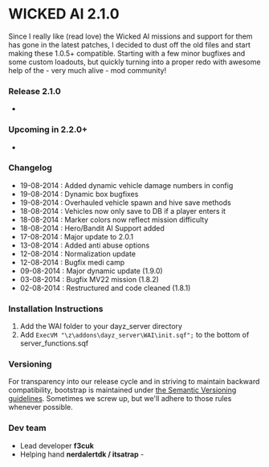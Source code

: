 WICKED AI 2.1.0
==============

Since I really like (read love) the Wicked AI missions and support for them has gone in the latest patches, I decided to dust off the old files and start making these 1.0.5+ compatible. Starting with a few minor bugfixes and some custom loadouts, but quickly turning into a proper redo with awesome help of the - very much alive - mod community!

### Release 2.1.0
- 

### Upcoming in 2.2.0+
- 

### Changelog
- 19-08-2014 : Added dynamic vehicle damage numbers in config
- 19-08-2014 : Dynamic box bugfixes
- 19-08-2014 : Overhauled vehicle spawn and hive save methods
- 18-08-2014 : Vehicles now only save to DB if a player enters it
- 18-08-2014 : Marker colors now reflect mission difficulty
- 18-08-2014 : Hero/Bandit AI Support added
- 17-08-2014 : Major update to 2.0.1
- 13-08-2014 : Added anti abuse options
- 12-08-2014 : Normalization update
- 12-08-2014 : Bugfix medi camp
- 09-08-2014 : Major dynamic update (1.9.0)
- 03-08-2014 : Bugfix MV22 mission (1.8.2)
- 02-08-2014 : Restructured and code cleaned (1.8.1)

### Installation Instructions

1. Add the WAI folder to your dayz_server directory
2. Add `ExecVM "\z\addons\dayz_server\WAI\init.sqf";` to the bottom of server_functions.sqf
 
### Versioning

For transparency into our release cycle and in striving to maintain backward compatibility, bootstrap is maintained under [the Semantic Versioning guidelines](http://semver.org/). Sometimes we screw up, but we'll adhere to those rules whenever possible.

### Dev team
- Lead developer **f3cuk**
- Helping hand **nerdalertdk / itsatrap** - 
